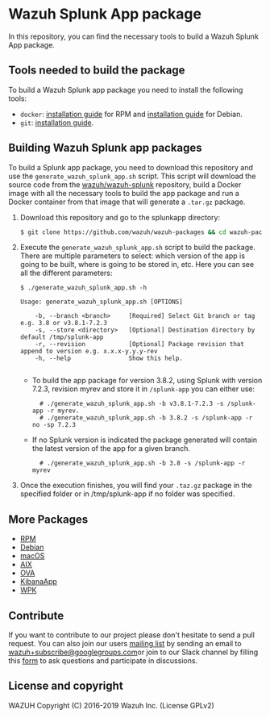 Wazuh Splunk App package
========================

In this repository, you can find the necessary tools to build a Wazuh Splunk App package.

## Tools needed to build the package

To build a Wazuh Splunk app package you need to install the following tools:
  - `docker`: [installation guide](https://docs.docker.com/install/linux/docker-ce/centos/) for RPM and [installation guide](https://docs.docker.com/install/linux/docker-ce/debian/) for Debian.
- `git`:  [installation guide](https://git-scm.com/book/en/v2/Getting-Started-Installing-Git). 
  
## Building Wazuh Splunk app packages

To build a Splunk app package, you need to download this repository and use the `generate_wazuh_splunk_app.sh` script. This script will download the source code from the [wazuh/wazuh-splunk](https://github.com/wazuh/wazuh-splunk) repository, build a Docker image with all the necessary tools to build the app package and run a Docker container from that image that will generate a `.tar.gz` package.

1. Download this repository and go to the splunkapp directory:
    ```bash
    $ git clone https://github.com/wazuh/wazuh-packages && cd wazuh-packages/splunkapp
    ```

2. Execute the `generate_wazuh_splunk_app.sh` script to build the package. There are multiple parameters to select: which version of the app is going to be built, where is going to be stored in, etc. Here you can see all the different parameters:
    ```shellsession
    $ ./generate_wazuh_splunk_app.sh -h

    Usage: generate_wazuh_splunk_app.sh [OPTIONS]

        -b, --branch <branch>     [Required] Select Git branch or tag e.g. 3.8 or v3.8.1-7.2.3
        -s, --store <directory>   [Optional] Destination directory by default /tmp/splunk-app
        -r, --revision            [Optional] Package revision that append to version e.g. x.x.x-y.y.y-rev
        -h, --help                Show this help.
                    
    ```
    * To build the app package for version 3.8.2, using Splunk with version 7.2.3, revision myrev and store it in `/splunk-app` you can either use:

            # ./generate_wazuh_splunk_app.sh -b v3.8.1-7.2.3 -s /splunk-app -r myrev.
            # ./generate_wazuh_splunk_app.sh -b 3.8.2 -s /splunk-app -r no -sp 7.2.3
    * If no Splunk version is indicated the package generated will contain the latest version of the app for a given branch.

            # ./generate_wazuh_splunk_app.sh -b 3.8 -s /splunk-app -r myrev
        
3. Once the execution finishes, you will find your `.taz.gz` package in the specified folder or in /tmp/splunk-app if no folder was specified.

## More Packages

- [RPM](/rpms/README.md)
- [Debian](/debs/README.md)
- [macOS](/macos/README.md)
- [AIX](/aix/README.md)
- [OVA](/ova/README.md)
- [KibanaApp](/wazuhapp/README.md)
- [WPK](/wpk/README.md)

## Contribute

If you want to contribute to our project please don't hesitate to send a pull request. You can also join our users [mailing list](https://groups.google.com/d/forum/wazuh) by sending an email to [wazuh+subscribe@googlegroups.com](mailto:wazuh+subscribe@googlegroups.com)or join to our Slack channel by filling this [form](https://wazuh.com/community/join-us-on-slack/) to ask questions and participate in discussions.

## License and copyright

WAZUH
Copyright (C) 2016-2019 Wazuh Inc.  (License GPLv2)
